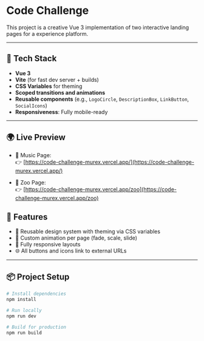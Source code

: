 # Code Challenge

This project is a creative Vue 3 implementation of two interactive landing pages for a experience platform.

---

## 🚀 Tech Stack

- **Vue 3**
- **Vite** (for fast dev server + builds)
- **CSS Variables** for theming
- **Scoped transitions and animations**
- **Reusable components** (e.g., `LogoCircle`, `DescriptionBox`, `LinkButton`, `SocialIcons`)
- **Responsiveness**: Fully mobile-ready

---

## 🌍 Live Preview

- 🎵 Music Page:  
  👉 [https://code-challenge-murex.vercel.app/](https://code-challenge-murex.vercel.app/)

- 🦁 Zoo Page:  
  👉 [https://code-challenge-murex.vercel.app/zoo](https://code-challenge-murex.vercel.app/zoo)


## 🧩 Features

- 🔁 Reusable design system with theming via CSS variables
- 🎨 Custom animation per page (fade, scale, slide)
- 📱 Fully responsive layouts
- 🌐 All buttons and icons link to external URLs

---

## 📦 Project Setup

```bash
# Install dependencies
npm install

# Run locally
npm run dev

# Build for production
npm run build
